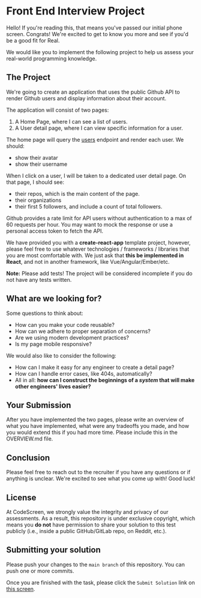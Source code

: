 # Front End Interview Project

Hello! If you're reading this, that means you've passed our initial phone screen. Congrats! We're excited to get to know
you more and see if you'd be a good fit for Real.

We would like you to implement the following project to help us assess your real-world programming knowledge.

## The Project

We're going to create an application that uses the public Github API to render Github users and display information
about their account.

The application will consist of two pages:

1. A Home Page, where I can see a list of users.
2. A User detail page, where I can view specific information for a user.

The home page will query the [users](https://api.github.com/users) endpoint and render each user. We should:

- show their avatar
- show their username

When I click on a user, I will be taken to a dedicated user detail page. On that page, I should see:

- their repos, which is the main content of the page.
- their organizations
- their first 5 followers, and include a count of total followers.

Github provides a rate limit for API users without authentication to a max of 60 requests per hour. You may want to mock
the response or use a personal access token to fetch the API.

We have provided you with a **create-react-app** template project, however, please feel free to use whatever
technologies / frameworks / libraries that you are most comfortable with. We just ask that **this be implemented in
React**, and not in another framework, like Vue/Angular/Ember/etc.

**Note:** Please add tests! The project will be considered incomplete if you do not have any tests written.

## What are we looking for?

Some questions to think about:

- How can you make your code reusable?
- How can we adhere to proper separation of concerns?
- Are we using modern development practices?
- Is my page mobile responsive?

We would also like to consider the following:

- How can I make it easy for any engineer to create a detail page?
- How can I handle error cases, like 404s, automatically?
- All in all: **how can I construct the beginnings of a _system_ that will make other engineers' lives easier?**

## Your Submission

After you have implemented the two pages, please write an overview of what you have implemented, what were any tradeoffs
you made, and how you would extend this if you had more time. Please include this in the OVERVIEW.md file.

## Conclusion

Please feel free to reach out to the recruiter if you have any questions or if anything is unclear. We're excited to see
what you come up with! Good luck!
## License

At CodeScreen, we strongly value the integrity and privacy of our assessments. As a result, this repository is under exclusive copyright, which means you **do not** have permission to share your solution to this test publicly (i.e., inside a public GitHub/GitLab repo, on Reddit, etc.). <br>

## Submitting your solution

Please push your changes to the `main branch` of this repository. You can push one or more commits. <br>

Once you are finished with the task, please click the `Submit Solution` link on <a href="https://app.codescreen.com/candidate/fa44b5f8-3120-4eba-8d5b-67f8fee48080" target="_blank">this screen</a>.